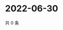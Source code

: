 # 2022-06-30

共 0 条

<!-- BEGIN WEIBO -->
<!-- 最后更新时间 Thu Jun 30 2022 16:07:18 GMT+0800 (China Standard Time) -->

<!-- END WEIBO -->
